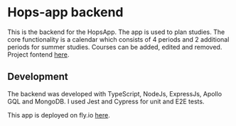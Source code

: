 # Hops-app backend

This is the backend for the HopsApp. The app is used to plan studies. The core functionality is a calendar which consists of 4 periods and 2 additional periods for summer studies. Courses can be added, edited and removed.
Project fontend [here](https://github.com/KaarleJ/hops-app-frontend).

## Development

The backend was developed with TypeScript, NodeJs, ExpressJs, Apollo GQL and MongoDB. I used Jest and Cypress for unit and E2E tests.

This app is deployed on fly.io [here](https://hopsapp.fly.dev/).
